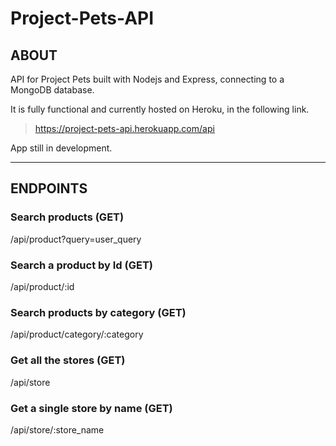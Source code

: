 # Project-Pets-API

## ABOUT

API for Project Pets built with Nodejs and Express, connecting to a MongoDB database.

It is fully functional and currently hosted on Heroku, in the following link.

> https://project-pets-api.herokuapp.com/api

App still in development.

---
## ENDPOINTS

### Search products (GET)
/api/product?query=user_query

### Search a product by Id (GET)
/api/product/:id

### Search products by category (GET)
/api/product/category/:category

### Get all the stores (GET)
/api/store

### Get a single store by name (GET)
/api/store/:store_name